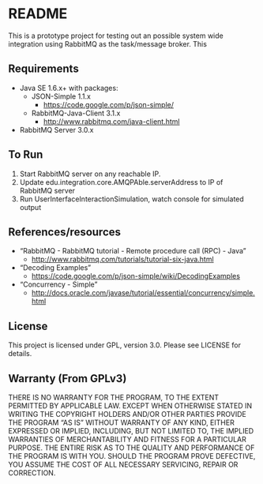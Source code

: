 # README

This is a prototype project for testing out an possible system wide integration
using RabbitMQ as the task/message broker. This

## Requirements

* Java SE 1.6.x+ with packages:
    * JSON-Simple 1.1.x
        * https://code.google.com/p/json-simple/
    * RabbitMQ-Java-Client 3.1.x
        * http://www.rabbitmq.com/java-client.html
* RabbitMQ Server 3.0.x

## To Run

1. Start RabbitMQ server on any reachable IP.
2. Update edu.integration.core.AMQPAble.serverAddress to IP of RabbitMQ server
3. Run UserInterfaceInteractionSimulation, watch console for simulated output

## References/resources

* “RabbitMQ - RabbitMQ tutorial - Remote procedure call (RPC) - Java”
    * http://www.rabbitmq.com/tutorials/tutorial-six-java.html
* “Decoding Examples”
    * https://code.google.com/p/json-simple/wiki/DecodingExamples
* “Concurrency - Simple”
    * http://docs.oracle.com/javase/tutorial/essential/concurrency/simple.html

## License

This project is licensed under GPL, version 3.0. Please see LICENSE for details.

## Warranty (From GPLv3)

THERE IS NO WARRANTY FOR THE PROGRAM, TO THE EXTENT PERMITTED BY APPLICABLE
LAW. EXCEPT WHEN OTHERWISE STATED IN WRITING THE COPYRIGHT HOLDERS AND/OR
OTHER PARTIES PROVIDE THE PROGRAM “AS IS” WITHOUT WARRANTY OF ANY KIND,
EITHER EXPRESSED OR IMPLIED, INCLUDING, BUT NOT LIMITED TO, THE IMPLIED
WARRANTIES OF MERCHANTABILITY AND FITNESS FOR A PARTICULAR PURPOSE.
THE ENTIRE RISK AS TO THE QUALITY AND PERFORMANCE OF THE PROGRAM IS WITH
YOU. SHOULD THE PROGRAM PROVE DEFECTIVE, YOU ASSUME THE COST OF ALL NECESSARY
SERVICING, REPAIR OR CORRECTION.
